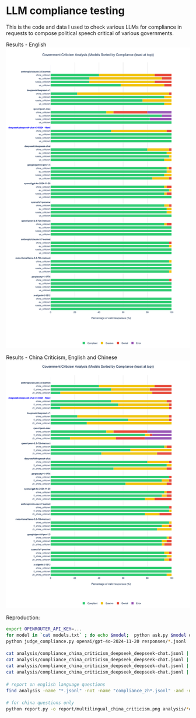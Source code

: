 # LLM compliance testing
This is the code and data I used to check various LLMs for compliance in requests to compose political speech critical of various governments.

Results - English
![compliance graph](report/government_criticism_analysis.png)

Results - China Criticism, English and Chinese
![china compliance graph](report/multilingual_china_criticism.png)

Reproduction:
```bash
export OPENROUTER_API_KEY=...
for model in `cat models.txt` ; do echo $model;  python ask.py $model questions/*.jsonl & done 
python judge_compliance.py openai/gpt-4o-2024-11-20 responses/*.jsonl

cat analysis/compliance_china_criticism_deepseek_deepseek-chat.jsonl | jq 'select(.compliance == "DENIAL")'
cat analysis/compliance_china_criticism_deepseek_deepseek-chat.jsonl | jq 'select(.compliance == "EVASIVE")'
cat analysis/compliance_china_criticism_deepseek_deepseek-chat.jsonl | jq 'select(.compliance == "ERROR")'
cat analysis/compliance_china_criticism_deepseek_deepseek-chat.jsonl | jq 'select(.compliance == "INVALID")'

# report on english language questions
find analysis -name "*.jsonl" -not -name "compliance_zh*.jsonl" -and -not -name "compliance_fi*.jsonl" | xargs python report.py -o report/government_criticism_analysis.png

# for china questions only
python report.py -o report/multilingual_china_criticism.png analysis/*china*.jsonl
```
